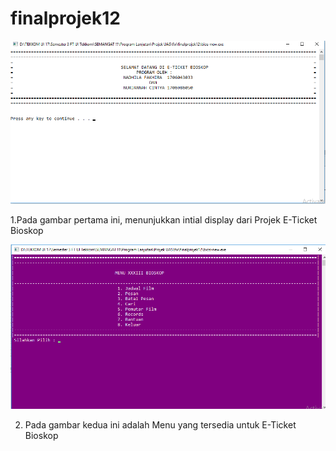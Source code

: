 # finalprojek12

![picture](/images/screenshot1.png)

1.Pada gambar pertama ini, menunjukkan intial display dari Projek E-Ticket Bioskop

![picture](/images/screenshot2.png)

2. Pada gambar kedua ini adalah Menu yang tersedia untuk E-Ticket Bioskop 
